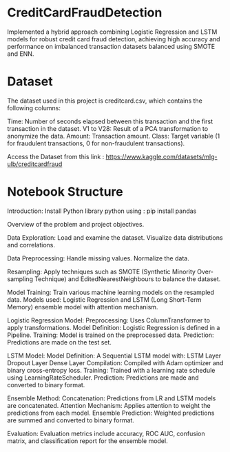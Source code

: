 # CreditCardFraudDetection
Implemented a hybrid approach combining Logistic Regression and LSTM models for robust credit card fraud detection, achieving high accuracy and performance on imbalanced transaction datasets balanced using SMOTE and ENN.

# Dataset

The dataset used in this project is creditcard.csv, which contains the following columns:

Time: Number of seconds elapsed between this transaction and the first transaction in the dataset.
V1 to V28: Result of a PCA transformation to anonymize the data.
Amount: Transaction amount.
Class: Target variable (1 for fraudulent transactions, 0 for non-fraudulent transactions).

Access the Dataset from this link : https://www.kaggle.com/datasets/mlg-ulb/creditcardfraud

# Notebook Structure

Introduction:
Install Python library python using : pip install pandas

Overview of the problem and project objectives.

Data Exploration:
Load and examine the dataset.
Visualize data distributions and correlations.

Data Preprocessing:
Handle missing values.
Normalize the data.

Resampling:
Apply techniques such as SMOTE (Synthetic Minority Over-sampling Technique) and EditedNearestNeighbours to balance the dataset.

Model Training:
Train various machine learning models on the resampled data.
Models used: Logistic Regression and LSTM (Long Short-Term Memory) ensemble model with attention mechanism.

Logistic Regression Model:
Preprocessing: Uses ColumnTransformer to apply transformations.
Model Definition: Logistic Regression is defined in a Pipeline.
Training: Model is trained on the preprocessed data.
Prediction: Predictions are made on the test set.

LSTM Model:
Model Definition: A Sequential LSTM model with:
LSTM Layer
Dropout Layer
Dense Layer
Compilation: Compiled with Adam optimizer and binary cross-entropy loss.
Training: Trained with a learning rate schedule using LearningRateScheduler.
Prediction: Predictions are made and converted to binary format.

Ensemble Method:
Concatenation: Predictions from LR and LSTM models are concatenated.
Attention Mechanism: Applies attention to weight the predictions from each model.
Ensemble Prediction: Weighted predictions are summed and converted to binary format.

Evaluation:
Evaluation metrics include accuracy, ROC AUC, confusion matrix, and classification report for the ensemble model.



